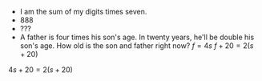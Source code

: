 - I am the sum of my digits times seven. 
- 888
- ???
- A father is four times his son's age. In twenty years, he'll be double his son's age. How old is the son and father right now? 
$f = 4s$
$f+20 = 2(s+20)$

$4s+20 = 2(s+20)$
